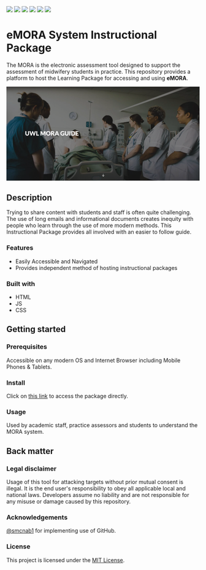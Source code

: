 ![](https://i.imgur.com/Hoq8m18.png)
![](https://camo.githubusercontent.com/329ec7ff9e02aa4d3ecb0c491b967676c87f9db43d197a0010990e211ae24925/68747470733a2f2f696d672e736869656c64732e696f2f62616467652f706f776572656425323062792d4a656b796c6c2d626c75652e737667)
![](https://img.shields.io/github/contributors/UWLSimulationCentre/eMORA) 
![](https://img.shields.io/github/last-commit/UWLSimulationCentre/eMORA) 
![](https://img.shields.io/github/issues/UWLSimulationCentre/eMORA) 
![](https://img.shields.io/website?url=https%3A%2F%2Fuwlsimulationcentre.github.io%2FeMORA%2F&label=Project%20Status)


# eMORA System Instructional Package

The MORA is the electronic assessment tool designed to support the assessment of midwifery students in practice. This repository provides a platform to host the Learning Package for accessing and using **eMORA**.

<div align="center">
  <kbd>
    <img src="https://github.com/UWLSimulationCentre/eMORA/blob/main/images/home-preview.png?raw=true" />
  </kbd>
</div>

## Description

Trying to share content with students and staff is often quite challenging. The use of long emails and informational documents creates inequity with people who learn through the use of more modern methods. This Instructional Package provides all involved with an easier to follow guide.

### Features

- Easily Accessible and Navigated
- Provides independent method of hosting instructional packages

### Built with

- HTML
- JS
- CSS

## Getting started

### Prerequisites

Accessible on any modern OS and Internet Browser including Mobile Phones & Tablets.

### Install

Click on [this link](https://UWLSimulationCentre.github.io/eMORA/#/) to access the package directly.

### Usage

Used by academic staff, practice assessors and students to understand the MORA system.

## Back matter

### Legal disclaimer

Usage of this tool for attacking targets without prior mutual consent is illegal. It is the end user's responsibility to obey all applicable local and national laws. Developers assume no liability and are not responsible for any misuse or damage caused by this repository.

### Acknowledgements

[@smcnab1](https://github.com/smcnab1) for implementing use of GitHub.

### License

This project is licensed under the [MIT License](LICENSE.md).
